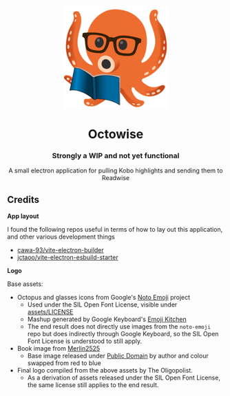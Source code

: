 <div align="center">
  <img alt="Octowise logo" src="assets/icon.png" height="240" />

  <br>

  <h1>Octowise</h1>
  <h3>Strongly a WIP and not yet functional</h3>
  A small electron application for pulling Kobo highlights and sending them to Readwise 
</div>

## Credits

**App layout**

I found the following repos useful in terms of how to lay out this application, and other various development things

- [cawa-93/vite-electron-builder](https://github.com/cawa-93/vite-electron-builder)
- [jctaoo/vite-electron-esbuild-starter](https://github.com/jctaoo/vite-electron-esbuild-starter)

**Logo**

Base assets:

- Octopus and glasses icons from Google's [Noto Emoji](https://github.com/googlefonts/noto-emoji/) project
  - Used under the SIL Open Font License, visible under [assets/LICENSE](assets/LICENSE)
  - Mashup generated by Google Keyboard's [Emoji Kitchen](https://blog.google/products/android/emoji-kitchen-new-mashups-mixing-experience/)
  - The end result does not directly use images from the `noto-emoji` repo but does indirectly through Google Keyboard, so the SIL Open Font License is understood to still apply.
- Book image from [Merlin2525](http://www.freestockphotos.biz/stockphoto/14305)
  - Base image released under [Public Domain](https://creativecommons.org/publicdomain/zero/1.0/) by author and colour swapped from red to blue
- Final logo compiled from the above assets by The Oligopolist.
  - As a derivation of assets released under the SIL Open Font License, the same license still applies to the end result.
